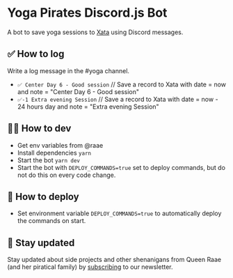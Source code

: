 # Yoga Pirates Discord.js Bot

A bot to save yoga sessions to [Xata](https://xata.io/?utm_source=github&utm_campaign=yoga+pirates&utm_medium=readme) using Discord messages.

## ✅ How to log

Write a log message in the #yoga channel.

- `✅ Center Day 6 - Good session` // Save a record to Xata with date = now and note = "Center Day 6 - Good session"
- `✅-1 Extra evening Session` // Save a record to Xata with date = now - 24 hours day and note = "Extra evening Session"

## 💁‍♀️ How to dev

- Get env variables from @raae
- Install dependencies `yarn`
- Start the bot `yarn dev`
- Start the bot with `DEPLOY_COMMANDS=true` set to deploy commands, but do not do this on every code change.

## 🤖 How to deploy

- Set environment variable `DEPLOY_COMMANDS=true` to automatically deploy the commands on start.

## 👑 Stay updated

Stay updated about side projects and other shenanigans from Queen Raae (and her piratical family) by [subscribing](https://queen.raae.codes/emails/?utm_source=github&utm_campaign=yoga+pirates&utm_medium=readme) to our newsletter.
